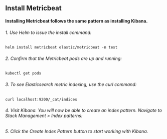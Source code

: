 ## Install Metricbeat
#### Installing Metricbeat follows the same pattern as installing Kibana.

###### 1. Use Helm to issue the install command:
```
helm install metricbeat elastic/metricbeat -n test
```

###### 2. Confirm that the Metricbeat pods are up and running:
```
kubectl get pods
```

###### 3. To see Elasticsearch metric indexing, use the curl command:
```
curl localhost:9200/_cat/indices
```

###### 4. Visit Kibana. You will now be able to create an index pattern. Navigate to Stack Management > Index patterns:

###### 5. Click the Create Index Pattern button to start working with Kibana.

